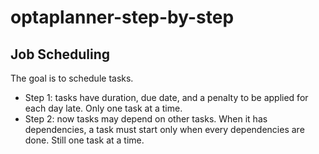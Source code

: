 # optaplanner-step-by-step

## Job Scheduling
The goal is to schedule tasks.
* Step 1: tasks have duration, due date, and a penalty to be applied for each day late. Only one task at a time.
* Step 2: now tasks may depend on other tasks. When it has dependencies, a task must start only when every dependencies are done. Still one task at a time.

